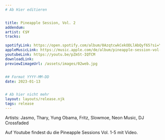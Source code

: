 ```yaml
---
# Ab Hier editieren


title: Pineapple Session, Vol. 2
addendum: 
artist: €$¥
tracks:

spotifyLink: https://open.spotify.com/album/0AzqtcwkCekODLlAbQyf65?si=YvHJn2GtS5mDk8RR-0-EHA
appleMusicLink: https://music.apple.com/de/album/pineapple-session-vol-2-feat-jasmo-thary-yung-obama/1657296796
youtubeLink: https://youtu.be/pZmSt-IQTCM
downloadLink: 
previewIimageUrl: /assets/images/02web.jpg


## Format YYYY-MM-DD
date: 2023-01-13


# Ab hier nicht mehr
layout: layouts/release.njk
tags: release
---
```


Artists: Jasmo, Thary, Yung Obama, Fritz, Slowmoe, Neon Music, DJ Crossfaded

Auf Youtube findest du die Pineapple Sessions Vol. 1-5 mit Video.